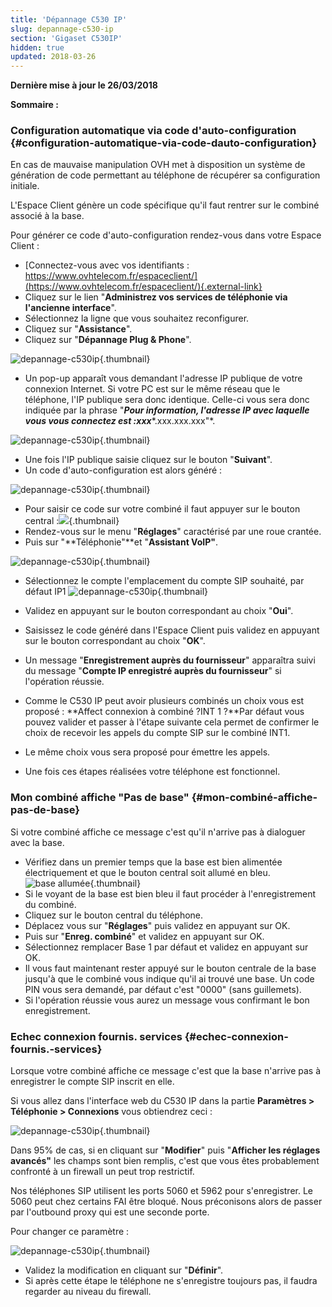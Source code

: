 ```yaml
---
title: 'Dépannage C530 IP'
slug: depannage-c530-ip
section: 'Gigaset C530IP'
hidden: true
updated: 2018-03-26
---
```


**Dernière mise à jour le 26/03/2018**

**Sommaire :**

### Configuration automatique via code d'auto-configuration {#configuration-automatique-via-code-dauto-configuration}

En cas de mauvaise manipulation OVH met à disposition un système de génération de code permettant au téléphone de récupérer sa configuration initiale.

L'Espace Client génère un code spécifique qu'il faut rentrer sur le combiné associé à la base.

Pour générer ce code d'auto-configuration rendez-vous dans votre Espace Client :

-   [Connectez-vous avec vos identifiants : https://www.ovhtelecom.fr/espaceclient/](https://www.ovhtelecom.fr/espaceclient/){.external-link}
-   Cliquez sur le lien "**Administrez vos services de téléphonie via l'ancienne interface**".
-   Sélectionnez la ligne que vous souhaitez reconfigurer.
-   Cliquez sur "**Assistance**".
-   Cliquez sur "**Dépannage Plug & Phone**".

![depannage-c530ip](images/Depannage1.jpg){.thumbnail}

-   Un pop-up apparaît vous demandant l'adresse IP publique de votre connexion Internet. Si votre PC est sur le même réseau que le téléphone, l'IP publique sera donc identique. Celle-ci vous sera donc indiquée par la phrase "***Pour information, l'adresse IP avec laquelle vous vous connectez est :xxx****.xxx.xxx.xxx"*.

![depannage-c530ip](images/Depannage2.jpg){.thumbnail}

-   Une fois l'IP publique saisie cliquez sur le bouton "**Suivant**".
-   Un code d'auto-configuration est alors généré :

![depannage-c530ip](images/Depannage3.png){.thumbnail}

-   Pour saisir ce code sur votre combiné il faut appuyer sur le bouton central :![](images/combine.png){.thumbnail}
-   Rendez-vous sur le menu "**Réglages**" caractérisé par une roue crantée.
-   Puis sur "**Téléphonie"**et "**Assistant VoIP"**.

![depannage-c530ip](images/Depannage4.png){.thumbnail}

-   Sélectionnez le compte l'emplacement du compte SIP souhaité, par défaut IP1 ![depannage-c530ip](images/Depannage5.png){.thumbnail}

-   Validez en appuyant sur le bouton correspondant au choix "**Oui**".
-   Saisissez le code généré dans l'Espace Client puis validez en appuyant sur le bouton correspondant au choix "**OK**".
-   Un message "**Enregistrement auprès du fournisseur**" apparaîtra suivi du message "**Compte IP enregistré auprès du fournisseur**" si l'opération réussie.
-   Comme le C530 IP peut avoir plusieurs combinés un choix vous est proposé : **Affect connexion à combiné ?INT 1 ?**Par défaut vous pouvez valider et passer à l'étape suivante cela permet de confirmer le choix de recevoir les appels du compte SIP sur le combiné INT1.
-   Le même choix vous sera proposé pour émettre les appels.
-   Une fois ces étapes réalisées votre téléphone est fonctionnel.

### Mon combiné affiche "Pas de base" {#mon-combiné-affiche-pas-de-base}

Si votre combiné affiche ce message c'est qu'il n'arrive pas à dialoguer avec la base.

-   Vérifiez dans un premier temps que la base est bien alimentée électriquement et que le bouton central soit allumé en bleu. <br> ![base allumée](images/baseallumee.png){.thumbnail}
-   Si le voyant de la base est bien bleu il faut procéder à l'enregistrement du combiné.
-   Cliquez sur le bouton central du téléphone.
-   Déplacez vous sur "**Réglages**" puis validez en appuyant sur OK.
-   Puis sur "**Enreg. combiné**" et validez en appuyant sur OK.
-   Sélectionnez remplacer Base 1 par défaut et validez en appuyant sur OK.
-   Il vous faut maintenant rester appuyé sur le bouton centrale de la base jusqu'à que le combiné vous indique qu'il ai trouvé une base. Un code PIN vous sera demandé, par défaut c'est "0000" (sans guillemets).
-   Si l'opération réussie vous aurez un message vous confirmant le bon enregistrement.

### Echec connexion fournis. services {#echec-connexion-fournis.-services}

Lorsque votre combiné affiche ce message c'est que la base n'arrive pas à enregistrer le compte SIP inscrit en elle.

Si vous allez dans l'interface web du C530 IP dans la partie **Paramètres &gt; Téléphonie &gt; Connexions** vous obtiendrez ceci :

![depannage-c530ip](images/Depannage6.png){.thumbnail}

Dans 95% de cas, si en cliquant sur "**Modifier**" puis "**Afficher les réglages avancés"** les champs sont bien remplis, c'est que vous êtes probablement confronté à un firewall un peut trop restrictif.

Nos téléphones SIP utilisent les ports 5060 et 5962 pour s'enregistrer. Le 5060 peut chez certains FAI être bloqué. Nous préconisons alors de passer par l'outbound proxy qui est une seconde porte.

Pour changer ce paramètre :

![depannage-c530ip](images/Outbound.jpg){.thumbnail}

-   Validez la modification en cliquant sur "**Définir**".
-   Si après cette étape le téléphone ne s'enregistre toujours pas, il faudra regarder au niveau du firewall.


